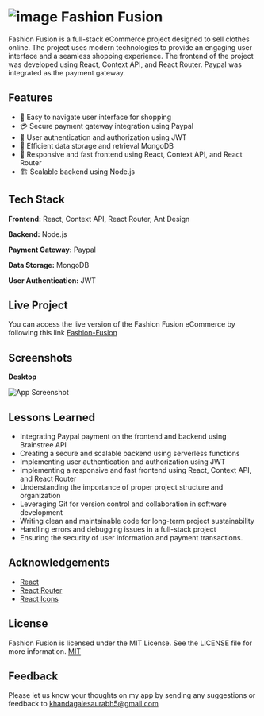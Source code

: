 #  ![image](https://github.com/Khandagale-Saurabh/fashionfusion-frontend-team2-nitish/assets/59130610/fff642da-a5fa-4b66-9f91-c0902d64cda0) Fashion Fusion 
Fashion Fusion is a full-stack eCommerce project designed to sell clothes online. The project uses modern technologies to provide an engaging user interface and a seamless shopping experience. The frontend of the project was developed using React, Context API, and React Router. Paypal was integrated as the payment gateway.

## Features
- 📱 Easy to navigate user interface for shopping
- 💳 Secure payment gateway integration using Paypal 
- 🔐 User authentication and authorization using JWT 
- 📝 Efficient data storage and retrieval MongoDB 
- 📲 Responsive and fast frontend using React, Context API, and React Router
- 🏗️ Scalable backend using Node.js


## Tech Stack

**Frontend:** React, Context API, React Router, Ant Design

**Backend:** Node.js

**Payment Gateway:** Paypal

**Data Storage:** MongoDB

**User Authentication:** JWT
## Live Project

You can access the live version of the Fashion Fusion  eCommerce by following this link [Fashion-Fusion](https://fashionfusion-frontend-team2-nitish.vercel.app/)


## Screenshots

**Desktop**

![App Screenshot](https://static-sellercentral.shopperr.in/images/supplier/607e8d9394c4c6938baa94cd/2023/21/1679030639096VhnOwi.png)
## Lessons Learned

- Integrating Paypal payment on the frontend and backend using Brainstree API
- Creating a secure and scalable backend using serverless functions
- Implementing user authentication and authorization using JWT
- Implementing a responsive and fast frontend using React, Context API, and React Router
- Understanding the importance of proper project structure and organization
- Leveraging Git for version control and collaboration in software development
- Writing clean and maintainable code for long-term project sustainability
- Handling errors and debugging issues in a full-stack project
- Ensuring the security of user information and payment transactions.


## Acknowledgements
- [React](https://beta.reactjs.org/)
- [React Router](https://reactrouter.com/en/main)
- [React Icons](https://react-icons.github.io/react-icons)

## License
Fashion Fusion is licensed under the MIT License. See the LICENSE file for more information.
[MIT](https://choosealicense.com/licenses/mit/)



## Feedback

Please let us know your thoughts on my app by sending any suggestions or feedback to khandagalesaurabh5@gmail.com

